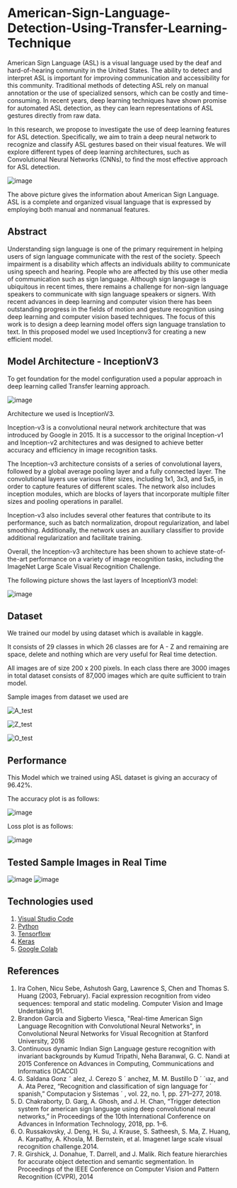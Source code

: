 # American-Sign-Language-Detection-Using-Transfer-Learning-Technique

American Sign Language (ASL) is a visual language used by the deaf and hard-of-hearing community in the United States. The ability to detect and interpret ASL is important for improving communication and accessibility for this community. Traditional methods of detecting ASL rely on manual annotation or the use of specialized sensors, which can be costly and time-consuming. In recent years, deep learning techniques have shown promise for automated ASL detection, as they can learn representations of ASL gestures directly from raw data.

In this research, we propose to investigate the use of deep learning features for ASL detection. Specifically, we aim to train a deep neural network to recognize and classify ASL gestures based on their visual features. We will explore different types of deep learning architectures, such as Convolutional Neural Networks (CNNs), to find the most effective approach for ASL detection.
    
    
![image](https://user-images.githubusercontent.com/90703475/229161538-55a86f9b-ac9f-4f1b-b6e4-76351698cd34.png)


The above picture gives the information about American Sign Language. ASL is a complete and organized visual language that is expressed by employing both manual and nonmanual features.



## Abstract 

Understanding sign language is one of the primary requirement in 
helping users of sign language communicate with the rest of the 
society. Speech impairment is a disability which affects an 
individuals ability to communicate using speech and hearing.
People who are affected by this use other media of communication
such as sign language. Although sign language is ubiquitous in
recent times, there remains a challenge for non-sign language
speakers to communicate with sign language speakers or signers.
With recent advances in deep learning and computer vision
there has been outstanding progress in the fields of motion and
gesture recognition using deep learning and computer vision based techniques. The focus of this work is to design a deep learning model offers sign language translation to text. In this proposed model we used Inceptionv3 for creating a new efficient model.

## Model Architecture - InceptionV3
To get foundation for the model configuration used a popular approach in deep learning called Transfer learning approach.

![image](https://user-images.githubusercontent.com/90703475/224968708-e2a7dd1b-879a-4033-beaf-55c6d05677ae.png)


Architecture we used is InceptionV3.


Inception-v3 is a convolutional neural network architecture that was introduced by Google in 2015. It is a successor to the original Inception-v1 and Inception-v2 architectures and was designed to achieve better accuracy and efficiency in image recognition tasks.

The Inception-v3 architecture consists of a series of convolutional layers, followed by a global average pooling layer and a fully connected layer. The convolutional layers use various filter sizes, including 1x1, 3x3, and 5x5, in order to capture features of different scales. The network also includes inception modules, which are blocks of layers that incorporate multiple filter sizes and pooling operations in parallel.

Inception-v3 also includes several other features that contribute to its performance, such as batch normalization, dropout regularization, and label smoothing. Additionally, the network uses an auxiliary classifier to provide additional regularization and facilitate training.

Overall, the Inception-v3 architecture has been shown to achieve state-of-the-art performance on a variety of image recognition tasks, including the ImageNet Large Scale Visual Recognition Challenge.

The following picture shows the last layers of InceptionV3 model:


![image](https://user-images.githubusercontent.com/90703475/228722811-647f7f73-ec7d-466f-ade8-4408d791bf0a.png)











## Dataset

We trained our model by using dataset which is available in kaggle.

It consists of 29 classes in which 26 classes are for A - Z and remaining are space, delete and nothing which are very useful for Real time detection.

All images are of size 200 x 200 pixels. In each class there are 3000 images in total dataset consists of 87,000 images which are quite sufficient to train model.

Sample images from dataset we used are

![A_test](https://user-images.githubusercontent.com/90703475/229159586-adb4f6a8-889c-46e5-aa38-d1643cc3f769.jpg)



![Z_test](https://user-images.githubusercontent.com/90703475/229159595-afca017e-af70-4e79-8e08-0afd97562488.jpg)




![O_test](https://user-images.githubusercontent.com/90703475/229159598-1ed26e4c-51d8-4194-9065-2a92f372eb09.jpg)



## Performance

This Model which we trained using ASL dataset is giving an accuracy of 96.42%. 


The accuracy plot is as follows:


![image](https://user-images.githubusercontent.com/90703475/227776913-bbcb8702-34e4-4a53-baa8-e1d5870d420f.png)


Loss plot is as follows: 


![image](https://user-images.githubusercontent.com/90703475/227776787-8dc18c60-b379-4b77-88fe-baeb294b99da.png)




## Tested Sample Images in Real Time

![image](https://user-images.githubusercontent.com/90703475/229364060-c2b7b791-0b54-4963-a6fb-9df04a0b6222.png)
![image](https://user-images.githubusercontent.com/90703475/229364088-6e8550db-6f40-4f12-a2e3-277e4020eff8.png)




## Technologies used
1. [Visual Studio Code](https://code.visualstudio.com/)
2. [Python](https://www.python.org/)
3. [Tensorflow](https://www.tensorflow.org/)
4. [Keras](https://keras.io/)
5. [Google Colab](https://colab.research.google.com/)






## References

1) Ira Cohen, Nicu Sebe, Ashutosh Garg, Lawrence S, Chen and Thomas S. Huang (2003, February). Facial expression recognition from video sequences: temporal and static modeling. Computer Vision and Image Undertaking 91.
2) Brandon Garcia and Sigberto Viesca, "Real-time American Sign Language Recognition with Convolutional Neural Networks", in Convolutional Neural Networks for Visual Recognition at Stanford University, 2016
3) Continuous dynamic Indian Sign Language gesture recognition with invariant backgrounds by Kumud Tripathi, Neha Baranwal, G. C. Nandi at 2015 Conference on Advances in Computing, Communications and Informatics (ICACCI)
4) G. Saldana Gonz ˜ alez, J. Cerezo S ´ anchez, M. M. Bustillo D ´ ´ıaz, and A. Ata Perez, “Recognition and classification of sign language for ´ spanish,” Computacion y Sistemas ´ , vol. 22, no. 1, pp. 271–277, 2018.
5) D. Chakraborty, D. Garg, A. Ghosh, and J. H. Chan, “Trigger detection system for american sign language using deep convolutional neural networks,” in Proceedings of the 10th International Conference on Advances in Information Technology, 2018, pp. 1–6.
6)  O. Russakovsky, J. Deng, H. Su, J. Krause, S. Satheesh,
S. Ma, Z. Huang, A. Karpathy, A. Khosla, M. Bernstein,
et al. Imagenet large scale visual recognition challenge.2014.
7) R. Girshick, J. Donahue, T. Darrell, and J. Malik. Rich feature hierarchies for accurate object detection and semantic segmentation. In Proceedings of the IEEE Conference on Computer Vision and Pattern Recognition (CVPR), 2014
